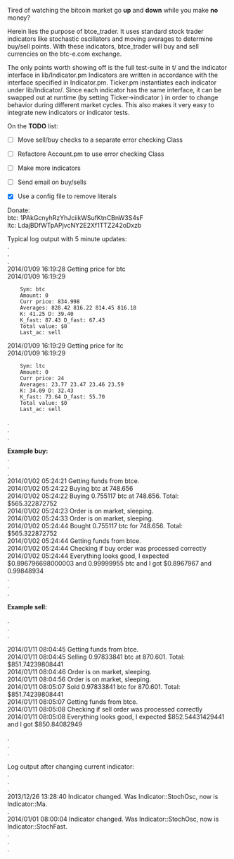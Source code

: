 Tired of watching the bitcoin market go **up** and **down** while you make **no** money?

Herein lies the purpose of btce_trader. It uses standard stock trader indicators like stochastic oscillators 
and moving averages to determine buy/sell points. With these indicators, btce_trader will buy and sell currencies
on the btc-e.com exchange.

The only points worth showing off is the full test-suite in t/ and the indicator interface in lib/Indicator.pm
Indicators are written in accordance with the interface specified in Indicator.pm. Ticker.pm instantiates
each indicator under lib/Indicator/. Since each indicator has the same interface, it can be swapped out at 
runtime (by setting Ticker->indicator ) in order to change behavior during different market cycles.
This also makes it very easy to integrate new indicators or indicator tests.

On the **TODO** list:
- [ ] Move sell/buy checks to a separate error checking Class
- [ ] Refactore Account.pm to use error checking Class
- [ ] Make more indicators
- [ ] Send email on buy/sells
- [x] Use a config file to remove literals



Donate:  
btc: 1PAkGcnyhRzYhJciikWSufKtnCBnW3S4sF  
ltc: LdajBDfWTpAPjvcNY2E2Xf1TTZ242oDxzb  

  
Typical log output with 5 minute updates:    
.    
.  
.    
2014/01/09 16:19:28 Getting price for btc    
2014/01/09 16:19:29  

        Sym: btc  
        Amount: 0  
        Curr price: 834.998  
        Averages: 828.42 816.22 814.45 816.18  
        K: 41.25 D: 39.40  
        K_fast: 87.43 D_fast: 67.43  
        Total value: $0  
        Last_ac: sell  
  
2014/01/09 16:19:29 Getting price for ltc  
2014/01/09 16:19:29  

        Sym: ltc  
        Amount: 0  
        Curr price: 24  
        Averages: 23.77 23.47 23.46 23.59  
        K: 34.09 D: 32.43  
        K_fast: 73.64 D_fast: 55.70  
        Total value: $0  
        Last_ac: sell  
  
.  
.  
.  
  
  
  
**Example buy:**  
.  
.  
.  
2014/01/02 05:24:21 Getting funds from btce.  
2014/01/02 05:24:22 Buying btc at 748.656  
2014/01/02 05:24:22 Buying 0.755117 btc at 748.656. Total: $565.322872752  
2014/01/02 05:24:23 Order is on market, sleeping.  
2014/01/02 05:24:33 Order is on market, sleeping.  
2014/01/02 05:24:44 Bought 0.755117 btc for 748.656. Total: $565.322872752  
2014/01/02 05:24:44 Getting funds from btce.  
2014/01/02 05:24:44 Checking if buy order was processed correctly  
2014/01/02 05:24:44 Everything looks good, I expected $0.896796698000003 and 0.99999955 btc and I got $0.8967967 and 0.99848934  
.  
.  
.  
  
  
**Example sell:**  
  
.  
.  
.  

2014/01/11 08:04:45 Getting funds from btce.  
2014/01/11 08:04:45 Selling 0.97833841 btc at 870.601. Total: $851.74239808441  
2014/01/11 08:04:46 Order is on market, sleeping.  
2014/01/11 08:04:56 Order is on market, sleeping.  
2014/01/11 08:05:07 Sold 0.97833841 btc for 870.601. Total: $851.74239808441  
2014/01/11 08:05:07 Getting funds from btce.  
2014/01/11 08:05:08 Checking if sell order was processed correctly  
2014/01/11 08:05:08 Everything looks good, I expected $852.54431429441 and I got $850.84082949  
  
.  
.  
.  
  
Log output after changing current indicator:  
.  
.  
.  
2013/12/26 13:28:40 Indicator changed. Was Indicator::StochOsc, now is Indicator::Ma.  
.  
2014/01/01 08:00:04 Indicator changed. Was Indicator::StochOsc, now is Indicator::StochFast.  
.  
.  
.  
